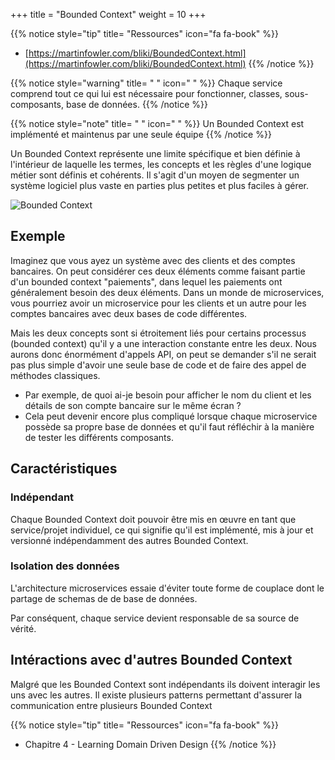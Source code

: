 +++
title = "Bounded Context"
weight = 10
+++

{{% notice style="tip" title= "Ressources" icon="fa fa-book" %}}

- [https://martinfowler.com/bliki/BoundedContext.html](https://martinfowler.com/bliki/BoundedContext.html)
  {{% /notice %}}

{{% notice style="warning" title= " " icon=" " %}}
Chaque service comprend tout ce qui lui est nécessaire pour fonctionner, classes, sous-composants, base de données.
{{% /notice %}}

{{% notice style="note" title= " " icon=" " %}}
Un Bounded Context est implémenté et maintenus par une seule équipe
{{% /notice %}}

Un Bounded Context représente une limite spécifique et bien définie à l'intérieur de laquelle les termes, les concepts et les règles d'une logique métier sont définis et cohérents. Il s'agit d'un moyen de segmenter un système logiciel plus vaste en parties plus petites et plus faciles à gérer.

![Bounded Context](https://martinfowler.com/bliki/images/boundedContext/sketch.png?width=40pc)

## Exemple

Imaginez que vous ayez un système avec des clients et des comptes bancaires. On peut considérer ces deux éléments comme faisant partie d'un bounded context "paiements", dans lequel les paiements ont généralement besoin des deux éléments. Dans un monde de microservices, vous pourriez avoir un microservice pour les clients et un autre pour les comptes bancaires avec deux bases de code différentes.

Mais les deux concepts sont si étroitement liés pour certains processus (bounded context) qu'il y a une interaction constante entre les deux. Nous aurons donc énormément d'appels API, on peut se demander s'il ne serait pas plus simple d'avoir une seule base de code et de faire des appel de méthodes classiques.

- Par exemple, de quoi ai-je besoin pour afficher le nom du client et les détails de son compte bancaire sur le même écran ?
- Cela peut devenir encore plus compliqué lorsque chaque microservice possède sa propre base de données et qu'il faut réfléchir à la manière de tester les différents composants.

## Caractéristiques

### Indépendant

Chaque Bounded Context doit pouvoir être mis en œuvre en tant que service/projet individuel, ce qui signifie qu'il est implémenté, mis à jour et versionné indépendamment des autres Bounded Context.

### Isolation des données

L'architecture microservices essaie d'éviter toute forme de couplace dont le partage de schemas de de base de données.

Par conséquent, chaque service devient responsable de sa source de vérité.

## Intéractions avec d'autres Bounded Context

Malgré que les Bounded Context sont indépendants ils doivent interagir les uns avec les autres. Il existe plusieurs patterns permettant d'assurer la communication entre plusieurs Bounded Context

{{% notice style="tip" title= "Ressources" icon="fa fa-book" %}}

- Chapitre 4 - Learning Domain Driven Design
  {{% /notice %}}
